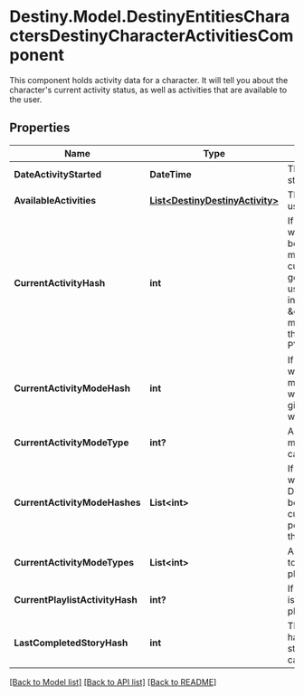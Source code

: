 # Destiny.Model.DestinyEntitiesCharactersDestinyCharacterActivitiesComponent
This component holds activity data for a character. It will tell you about the character's current activity status, as well as activities that are available to the user.

## Properties

Name | Type | Description | Notes
------------ | ------------- | ------------- | -------------
**DateActivityStarted** | **DateTime** | The last date that the user started playing an activity. | [optional] 
**AvailableActivities** | [**List&lt;DestinyDestinyActivity&gt;**](DestinyDestinyActivity.md) | The list of activities that the user can play. | [optional] 
**CurrentActivityHash** | **int** | If the user is in an activity, this will be the hash of the Activity being played. Note that you must combine this info with currentActivityModeHash to get a real picture of what the user is doing right now. For instance, PVP \&quot;Activities\&quot; are just maps: it&#39;s the ActivityMode that determines what type of PVP game they&#39;re playing. | [optional] 
**CurrentActivityModeHash** | **int** | If the user is in an activity, this will be the hash of the activity mode being played. Combine with currentActivityHash to give a person a full picture of what they&#39;re doing right now. | [optional] 
**CurrentActivityModeType** | **int?** | And the current activity&#39;s most specific mode type, if it can be found. | [optional] 
**CurrentActivityModeHashes** | **List&lt;int&gt;** | If the user is in an activity, this will be the hashes of the DestinyActivityModeDefinition being played. Combine with currentActivityHash to give a person a full picture of what they&#39;re doing right now. | [optional] 
**CurrentActivityModeTypes** | **List&lt;int&gt;** | All Activity Modes that apply to the current activity being played, in enum form. | [optional] 
**CurrentPlaylistActivityHash** | **int?** | If the user is in a playlist, this is the hash identifier for the playlist that they chose. | [optional] 
**LastCompletedStoryHash** | **int** | This will have the activity hash of the last completed story/campaign mission, in case you care about that. | [optional] 

[[Back to Model list]](../README.md#documentation-for-models) [[Back to API list]](../README.md#documentation-for-api-endpoints) [[Back to README]](../README.md)

